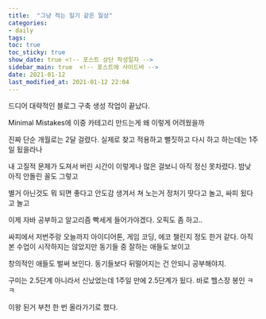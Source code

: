 ```yaml
---
title:  "그냥 적는 일기 같은 일상"
categories:
- daily
tags:
toc: true
toc_sticky: true
show_date: true <!-- 포스트 상단 작성일자 -->
sidebar_main: true  <!-- 포스트에 사이드바 -->
date: 2021-01-12
last_modified_at: 2021-01-12 22:04
---
```


드디어 대략적인 블로그 구축 생성 작업이 끝났다.

Minimal Mistakes에 이중 카테고리 만드는게 왜 이렇게 어려웠을까

진짜 단순 개월로는 2달 걸렸다. 실제로 찾고 적용하고 뻘짓하고 다시 하고 하는데는 1주일 됬을라나

내 고질적 문제가 도져서 버린 시간이 이렇게나 많은 걸보니 아직 정신 못차렸다. 밤낮 아직 안돌린 꼴도 그렇고 

별거 아닌것도 뭐 되면 좋다고 안도감 생겨서 쳐 노는거 정처기 땃다고 놀고, 싸피 됬다고 놀고

이제 자바 공부하고 알고리즘 빡세게 들어가야겠다. 오픽도 좀 하고..

싸피에서 저번주랑 오늘까지 아이디어톤, 게임 코딩, 에코 챌린지 정도 한거 같다. 아직 본 수업이 시작하지는 않았지만 동기들 중 잘하는 애들도 보이고

창의적인 애들도 벌써 보인다. 동기들보다 뒤떨어지는 건 안되니 공부해야지.

구미는 2.5단계 아니라서 신났었는데 1주일 만에 2.5단계가 됬다. 바로 헬스장 봉인 ㅋㅋ

이왕 된거 부천 한 번 올라가기로 했다.